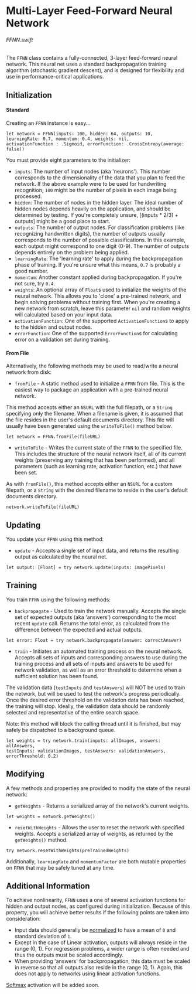 
# Multi-Layer Feed-Forward Neural Network
###### FFNN.swift

The `FFNN` class contains a fully-connected, 3-layer feed-forward neural network.  This neural net uses a standard backpropagation training algorithm (stochastic gradient descent), and is designed for flexibility and use in performance-critical applications.

## Initialization

#### Standard
Creating an `FFNN` instance is easy...

```
let network = FFNN(inputs: 100, hidden: 64, outputs: 10,
learningRate: 0.7, momentum: 0.4, weights: nil,
activationFunction : .Sigmoid, errorFunction: .CrossEntropy(average: false))
```
You must provide eight parameters to the initializer:
- `inputs`: The number of input nodes (aka 'neurons'). This number corresponds to the dimensionality of the data that you plan to feed the network. If the above example were to be used for handwriting recognition, `100` might be the number of pixels in each image being processed.
- `hidden`: The number of nodes in the hidden layer. The ideal number of hidden nodes depends heavily on the application, and should be determined by testing. If you're completely unsure, [(inputs * 2/3) + outputs] might be a good place to start.
- `outputs`: The number of output nodes. For classification problems (like recognizing handwritten digits), the number of outputs usually corresponds to the number of possible classifications. In this example, each output might correspond to one digit (0-9). The number of outputs depends entirely on the problem being applied.
- `learningRate`: The 'learning rate' to apply during the backpropagation phase of training. If you're unsure what this means, `0.7` is probably a good number.
- `momentum`: Another constant applied during backpropagation. If you're not sure, try `0.4`.
- `weights`: An optional array of `Float`s used to initialize the weights of the neural network. This allows you to 'clone' a pre-trained network, and begin solving problems without training first. When you're creating a new network from scratch, leave this parameter `nil` and random weights will calculated based on your input data.
- `activationFunction`: One of the supported `ActivationFunction`s to apply to the hidden and output nodes.
- `errorFunction`: One of the supported `ErrorFunction`s for calculating error on a validation set during training.


#### From File
Alternatively, the following methods may be used to read/write a neural network from disk:

- `fromFile` - A static method used to initialize a `FFNN` from file. This is the easiest way to package an application with a pre-trained neural network.

This method accepts either an `NSURL` with the full filepath, or a `String` specifying only the filename. When a filename is given, it is assumed that the file resides in the user's default documents directory. This file will usually have been generated using the `writeToFile()` method below.
```
let network = FFNN.fromFile(fileURL)
```

- `writeToFile` - Writes the current state of the `FFNN` to the specified file. This includes the structure of the neural network itself, all of its current weights (preserving any training that has been performed), and all parameters (such as learning rate, activation function, etc.) that have been set.

As with `fromFile()`, this method accepts either an `NSURL` for a custom filepath, or a `String` with the desired filename to reside in the user's default documents directory.
```
network.writeToFile(fileURL)
```

## Updating

You update your `FFNN` using this method:

- `update` - Accepts a single set of input data, and returns the resulting output as calculated by the neural net.
```
let output: [Float] = try network.update(inputs: imagePixels)
```

## Training

You train `FFNN` using the following methods:

- `backpropagate` - Used to train the network manually. Accepts the single set of expected outputs (aka 'answers') corresponding to the most recent `update` call. Returns the total error, as calculated from the difference between the expected and actual outputs.
```
let error: Float = try network.backpropagate(answer: correctAnswer)
```

- `train` - Initiates an automated training process on the neural network. Accepts all sets of inputs and corresponding answers to use during the training process and all sets of inputs and answers to be used for network validation, as well as an error threshold to determine when a sufficient solution has been found.

The validation data (`testInputs` and `testAnswers`) will NOT be used to train the network, but will be used to test the network's progress periodically. Once the desired error threshold on the validation data has been reached, the training will stop. Ideally, the validation data should be randomly selected and representative of the entire search space.

Note: this method will block the calling thread until it is finished, but may safely be dispatched to a background queue.

```
let weights = try network.train(inputs: allImages, answers: allAnswers,
testInputs: validationImages, testAnswers: validationAnswers,
errorThreshold: 0.2)
```

## Modifying

A few methods and properties are provided to modify the state of the neural network:

- `getWeights` - Returns a serialized array of the network's current weights.
```
let weights = network.getWeights()
```

- `resetWithWeights` - Allows the user to reset the network with specified weights. Accepts a serialized array of weights, as returned by the `getWeights()` method.
```
try network.resetWithWeights(preTrainedWeights)
```

Additionally, `learningRate` and `momentumFactor` are both mutable properties on `FFNN` that may be safely tuned at any time.


## Additional Information
To achieve nonlinearity, `FFNN` uses a one of several activation functions for hidden and output nodes, as configured during initialization. Because of this property, you will achieve better results if the following points are taken into consideration:
- Input data should generally be [normalized](https://visualstudiomagazine.com/articles/2014/01/01/how-to-standardize-data-for-neural-networks.aspx) to have a mean of `0` and standard deviation of `1`.
- Except in the case of Linear activation, outputs will always reside in the range (0, 1). For regression problems, a wider range is often needed and thus the outputs must be scaled accordingly.
- When providing 'answers' for backpropagation, this data must be scaled in reverse so that all outputs also reside in the range (0, 1).  Again, this does not apply to networks using linear activation functions.

[Softmax](https://en.wikipedia.org/wiki/Softmax_function) activation will be added soon.
